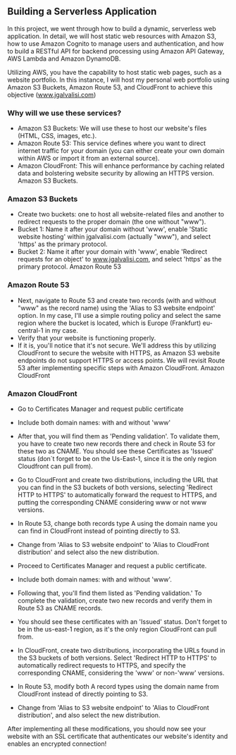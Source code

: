 ## Building a Serverless Application

In this project, we went through how to build a dynamic, serverless web application. In detail, we will host static web resources with Amazon S3, how to use Amazon Cognito to manage users and authentication, and how to build a RESTful API for backend processing using Amazon API Gateway, AWS Lambda and Amazon DynamoDB.








Utilizing AWS, you have the capability to host static web pages, such as a website portfolio. In this instance, I will host my personal web portfolio using Amazon S3 Buckets, Amazon Route 53, and CloudFront to achieve this objective (www.jgalvalisi.com)

### Why will we use these services?

- Amazon S3 Buckets: We will use these to host our website's files (HTML, CSS, images, etc.).
- Amazon Route 53: This service defines where you want to direct internet traffic for your domain (you can either create your own domain within AWS or import it from an external source).
- Amazon CloudFront: This will enhance performance by caching related data and bolstering website security by allowing an HTTPS version.
Amazon S3 Buckets.

### Amazon S3 Buckets
 
- Create two buckets: one to host all website-related files and another to redirect requests to the proper domain (the one without "www").
- Bucket 1: Name it after your domain without 'www', enable 'Static website hosting' within jgalvalisi.com (actually "www"), and select 'https' as the primary protocol.
- Bucket 2: Name it after your domain with 'www', enable 'Redirect requests for an object' to www.jgalvalisi.com, and select 'https' as the primary protocol.
Amazon Route 53

### Amazon Route 53

- Next, navigate to Route 53 and create two records (with and without "www" as the record name) using the 'Alias to S3 website endpoint' option. In my case, I'll use a simple routing policy and select the same region where the bucket is located, which is Europe (Frankfurt) eu-central-1 in my case.
- Verify that your website is functioning properly.
- If it is, you'll notice that it's not secure. We'll address this by utilizing CloudFront to secure the website with HTTPS, as Amazon S3 website endpoints do not support HTTPS or access points. We will revisit Route 53 after implementing specific steps with Amazon CloudFront.
Amazon CloudFront

 ### Amazon CloudFront

 - Go to Certificates Manager and request public certificate
 - Include both domain names: with and without 'www'
 - After that, you will find them as 'Pending validation'. To validate them, you have to create two new records there and check in Route 53 for these two as CNAME. You should see these Certificates as 'Issued' status (don´t forget to be on the Us-East-1, since it is the only region Cloudfront can pull from).
 - Go to CloudFront and create two distributions, including the URL that you can find in the S3 buckets of both versions, selecting 'Redirect HTTP to HTTPS' to automatically forward the request to HTTPS, and putting the corresponding CNAME considering www or not www versions.
 - In Route 53, change both records type A using the domain name you can find in CloudFront instead of pointing directly to S3.
 - Change from 'Alias to S3 website endpoint' to 'Alias to CloudFront distribution' and select also the new distribution.

 - Proceed to Certificates Manager and request a public certificate.
- Include both domain names: with and without 'www'.
- Following that, you'll find them listed as 'Pending validation.' To complete the validation, create two new records and verify them in Route 53 as CNAME records. 
- You should see these certificates with an 'Issued' status. Don't forget to be in the us-east-1 region, as it's the only region CloudFront can pull from.
- In CloudFront, create two distributions, incorporating the URLs found in the S3 buckets of both versions. Select 'Redirect HTTP to HTTPS' to automatically redirect requests to HTTPS, and specify the corresponding CNAME, considering the 'www' or non-'www' versions.
- In Route 53, modify both A record types using the domain name from CloudFront instead of directly pointing to S3.
- Change from 'Alias to S3 website endpoint' to 'Alias to CloudFront distribution', and also select the new distribution.

After implementing all these modifications, you should now see your website with an SSL certificate that authenticates our website's identity and enables an encrypted connection!

